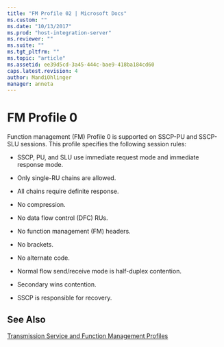 ```yaml
---
title: "FM Profile 02 | Microsoft Docs"
ms.custom: ""
ms.date: "10/13/2017"
ms.prod: "host-integration-server"
ms.reviewer: ""
ms.suite: ""
ms.tgt_pltfrm: ""
ms.topic: "article"
ms.assetid: ee39d5cd-3a45-444c-bae9-418ba184cd60
caps.latest.revision: 4
author: MandiOhlinger
manager: anneta
---
```

# FM Profile 0
Function management (FM) Profile 0 is supported on SSCP-PU and SSCP-SLU sessions. This profile specifies the following session rules:  
  
-   SSCP, PU, and SLU use immediate request mode and immediate response mode.  
  
-   Only single-RU chains are allowed.  
  
-   All chains require definite response.  
  
-   No compression.  
  
-   No data flow control (DFC) RUs.  
  
-   No function management (FM) headers.  
  
-   No brackets.  
  
-   No alternate code.  
  
-   Normal flow send/receive mode is half-duplex contention.  
  
-   Secondary wins contention.  
  
-   SSCP is responsible for recovery.  
  
## See Also  
 [Transmission Service and Function Management Profiles](../core/transmission-service-and-function-management-profiles.md)